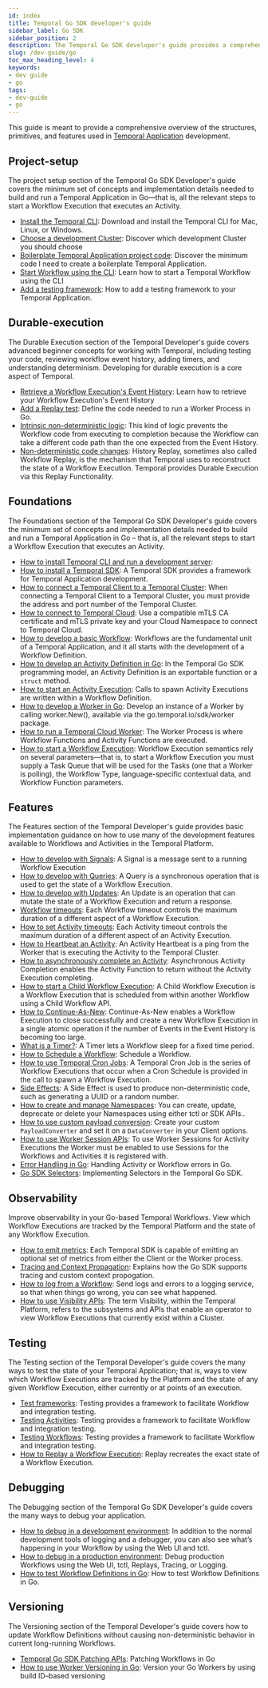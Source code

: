 ```yaml
---
id: index
title: Temporal Go SDK developer's guide
sidebar_label: Go SDK
sidebar_position: 2
description: The Temporal Go SDK developer's guide provides a comprehensive overview of the structures, primitives, and features used in Temporal Application development.
slug: /dev-guide/go
toc_max_heading_level: 4
keywords:
- dev guide
- go
tags:
- dev-guide
- go
---
```


<!-- THIS FILE IS GENERATED. DO NOT EDIT THIS FILE DIRECTLY -->

This guide is meant to provide a comprehensive overview of the structures, primitives, and features used in [Temporal Application](/temporal#temporal-application) development.

## Project-setup

The project setup section of the Temporal Go SDK Developer's guide covers the minimum set of concepts and implementation details needed to build and run a Temporal Application in Go—that is, all the relevant steps to start a Workflow Execution that executes an Activity.

- [Install the Temporal CLI](/dev-guide/go/project-setup#install-cli): Download and install the Temporal CLI for Mac, Linux, or Windows.
- [Choose a development Cluster](/dev-guide/go/project-setup#choose-dev-cluster): Discover which development Cluster you should choose
- [Boilerplate Temporal Application project code](/dev-guide/go/project-setup#boilerplate-project): Discover the minimum code I need to create a boilerplate Temporal Application.
- [Start Workflow using the CLI](/dev-guide/go/project-setup#start-workflow): Learn how to start a Temporal Workflow using the CLI
- [Add a testing framework](/dev-guide/go/project-setup#test-framework): How to add a testing framework to your Temporal Application.

## Durable-execution

The Durable Execution section of the Temporal Developer's guide covers advanced beginner concepts for working with Temporal, including testing your code, reviewing workflow event history, adding timers, and understanding determinism. Developing for durable execution is a core aspect of Temporal.

- [Retrieve a Workflow Execution's Event History](/dev-guide/go/durable-execution#retrieve-event-history): Learn how to retrieve your Workflow Execution's Event History
- [Add a Replay test](/dev-guide/go/durable-execution#add-replay-test): Define the code needed to run a Worker Process in Go.
- [Intrinsic non-deterministic logic](/dev-guide/go/durable-execution#intrinsic-non-deterministic-logic): This kind of logic prevents the Workflow code from executing to completion because the Workflow can take a different code path than the one expected from the Event History.
- [Non-deterministic code changes](/dev-guide/go/durable-execution#durability-through-replays): History Replay, sometimes also called Workflow Replay, is the mechanism that Temporal uses to reconstruct the state of a Workflow Execution. Temporal provides Durable Execution via this Replay Functionality.

## Foundations

The Foundations section of the Temporal Go SDK Developer's guide covers the minimum set of concepts and implementation details needed to build and run a Temporal Application in Go – that is, all the relevant steps to start a Workflow Execution that executes an Activity.

- [How to install Temporal CLI and run a development server](/dev-guide/typescript/foundations#run-a-development-server):
- [How to install a Temporal SDK](/dev-guide/go/foundations#install-a-temporal-sdk): A Temporal SDK provides a framework for Temporal Application development.
- [How to connect a Temporal Client to a Temporal Cluster](/dev-guide/go/foundations#connect-to-a-dev-cluster): When connecting a Temporal Client to a Temporal Cluster, you must provide the address and port number of the Temporal Cluster.
- [How to connect to Temporal Cloud](/dev-guide/go/foundations#connect-to-temporal-cloud): Use a compatible mTLS CA certificate and mTLS private key and your Cloud Namespace to connect to Temporal Cloud.
- [How to develop a basic Workflow](/dev-guide/go/foundations#develop-workflows): Workflows are the fundamental unit of a Temporal Application, and it all starts with the development of a Workflow Definition.
- [How to develop an Activity Definition in Go](/dev-guide/go/foundations#activity-definition): In the Temporal Go SDK programming model, an Activity Definition is an exportable function or a `struct` method.
- [How to start an Activity Execution](/dev-guide/go/foundations#activity-execution): Calls to spawn Activity Executions are written within a Workflow Definition.
- [How to develop a Worker in Go](/dev-guide/go/foundations#develop-worker): Develop an instance of a Worker by calling worker.New(), available via the go.temporal.io/sdk/worker package.
- [How to run a Temporal Cloud Worker](/dev-guide/go/foundations#run-a-temporal-cloud-worker): The Worker Process is where Workflow Functions and Activity Functions are executed.
- [How to start a Workflow Execution](/dev-guide/go/foundations#start-workflow-execution): Workflow Execution semantics rely on several parameters—that is, to start a Workflow Execution you must supply a Task Queue that will be used for the Tasks (one that a Worker is polling), the Workflow Type, language-specific contextual data, and Workflow Function parameters.

## Features

The Features section of the Temporal Developer's guide provides basic implementation guidance on how to use many of the development features available to Workflows and Activities in the Temporal Platform.

- [How to develop with Signals](/dev-guide/go/features#signals): A Signal is a message sent to a running Workflow Execution
- [How to develop with Queries](/dev-guide/go/features#queries): A Query is a synchronous operation that is used to get the state of a Workflow Execution.
- [How to develop with Updates](/dev-guide/go/features#updates): An Update is an operation that can mutate the state of a Workflow Execution and return a response.
- [Workflow timeouts](/dev-guide/go/features#workflow-timeouts): Each Workflow timeout controls the maximum duration of a different aspect of a Workflow Execution.
- [How to set Activity timeouts](/dev-guide/go/features#activity-timeouts): Each Activity timeout controls the maximum duration of a different aspect of an Activity Execution.
- [How to Heartbeat an Activity](/dev-guide/go/features#activity-heartbeats): An Activity Heartbeat is a ping from the Worker that is executing the Activity to the Temporal Cluster.
- [How to asynchronously complete an Activity](/dev-guide/go/features#asynchronous-activity-completion): Asynchronous Activity Completion enables the Activity Function to return without the Activity Execution completing.
- [How to start a Child Workflow Execution](/dev-guide/go/features#child-workflows): A Child Workflow Execution is a Workflow Execution that is scheduled from within another Workflow using a Child Workflow API.
- [How to Continue-As-New](/dev-guide/go/features#continue-as-new): Continue-As-New enables a Workflow Execution to close successfully and create a new Workflow Execution in a single atomic operation if the number of Events in the Event History is becoming too large.
- [What is a Timer?](/dev-guide/go/features#timers): A Timer lets a Workflow sleep for a fixed time period.
- [How to Schedule a Workflow](/dev-guide/go/features#schedule-a-workflow): Schedule a Workflow.
- [How to use Temporal Cron Jobs](/dev-guide/go/features#temporal-cron-jobs): A Temporal Cron Job is the series of Workflow Executions that occur when a Cron Schedule is provided in the call to spawn a Workflow Execution.
- [Side Effects](/dev-guide/go/features#side-effects): A Side Effect is used to produce non-deterministic code, such as generating a UUID or a random number.
- [How to create and manage Namespaces](/dev-guide/go/features#namespaces): You can create, update, deprecate or delete your Namespaces using either tctl or SDK APIs..
- [How to use custom payload conversion](/dev-guide/go/features#custom-payload-conversion): Create your custom `PayloadConverter` and set it on a `DataConverter` in your Client options.
- [How to use Worker Session APIs](/dev-guide/go/features#worker-sessions): To use Worker Sessions for Activity Executions the Worker must be enabled to use Sessions for the Workflows and Activities it is registered with.
- [Error Handling in Go](/dev-guide/go/features#error-handling-in-go): Handling Activity or Workflow errors in Go.
- [Go SDK Selectors](/dev-guide/go/features#selectors): Implementing Selectors in the Temporal Go SDK.

## Observability

Improve observability in your Go-based Temporal Workflows. View which Workflow Executions are tracked by the Temporal Platform and the state of any Workflow Execution.

- [How to emit metrics](/dev-guide/go/observability#metrics): Each Temporal SDK is capable of emitting an optional set of metrics from either the Client or the Worker process.
- [Tracing and Context Propagation](/dev-guide/go/observability#tracing-and-context-propogation): Explains how the Go SDK supports tracing and custom context propogation.
- [How to log from a Workflow](/dev-guide/go/observability#logging): Send logs and errors to a logging service, so that when things go wrong, you can see what happened.
- [How to use Visibility APIs](/dev-guide/go/observability#visibility): The term Visibility, within the Temporal Platform, refers to the subsystems and APIs that enable an operator to view Workflow Executions that currently exist within a Cluster.

## Testing

The Testing section of the Temporal Developer's guide covers the many ways to test the state of your Temporal Application; that is, ways to view which Workflow Executions are tracked by the Platform and the state of any given Workflow Execution, either currently or at points of an execution.

- [Test frameworks](/dev-guide/go/testing#test-frameworks): Testing provides a framework to facilitate Workflow and integration testing.
- [Testing Activities](/dev-guide/go/testing#test-activities): Testing provides a framework to facilitate Workflow and integration testing.
- [Testing Workflows](/dev-guide/go/testing#test-workflows): Testing provides a framework to facilitate Workflow and integration testing.
- [How to Replay a Workflow Execution](/dev-guide/go/testing#replay): Replay recreates the exact state of a Workflow Execution.

## Debugging

The Debugging section of the Temporal Go SDK Developer's guide covers the many ways to debug your application.

- [How to debug in a development environment](/dev-guide/go/debugging#debug-in-a-development-environment): In addition to the normal development tools of logging and a debugger, you can also see what’s happening in your Workflow by using the Web UI and tctl.
- [How to debug in a production environment](/dev-guide/go/debugging#debug-in-a-production-environment): Debug production Workflows using the Web UI, tctl, Replays, Tracing, or Logging.
- [How to test Workflow Definitions in Go](/dev-guide/go/debugging#testing-and-debugging): How to test Workflow Definitions in Go.

## Versioning

The Versioning section of the Temporal Developer's guide covers how to update Workflow Definitions without causing non-deterministic behavior in current long-running Workflows.

- [Temporal Go SDK Patching APIs](/dev-guide/go/versioning#patching): Patching Workflows in Go
- [How to use Worker Versioning in Go](/dev-guide/go/versioning#worker-versioning): Version your Go Workers by using build ID–based versioning
